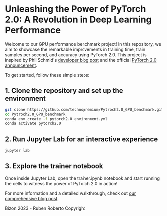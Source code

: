 # Unleashing the Power of PyTorch 2.0: A Revolution in Deep Learning Performance

Welcome to our GPU performance benchmark project! In this repository, we aim to showcase the remarkable improvements in training time, train samples per second, and accuracy using PyTorch 2.0. This project is inspired by Phil Schmid's [developer blog post](https://www.philschmid.de/getting-started-pytorch-2-0-transformers) and the official [PyTorch 2.0 announcement](https://pytorch.org/get-started/pytorch-2.0/#overview).

To get started, follow these simple steps:

## 1. Clone the repository and set up the environment
```bash
git clone https://github.com/technopremium/Pytroch2.0_GPU_benchmark.git
cd Pytroch2.0_GPU_benchmark
conda env create -f pytorch2.0_environment.yml
conda activate pytorch2.0
```
## 2. Run Jupyter Lab for an interactive experience
```bash
jupyter lab
```
## 3. Explore the trainer notebook
Once inside Jupyter Lab, open the trainer.ipynb notebook and start running the cells to witness the power of PyTorch 2.0 in action!

For more information and a detailed walkthrough, check out [our comprehensive blog post](https://bizonbizon.notion.site/Unleash-the-Power-of-PyTorch-2-0-A-Revolution-in-Deep-Learning-Performance-e0740febe9364abab8899dbe3a6021a6).

Bizon 2023 - Ruben Roberto Copyright

